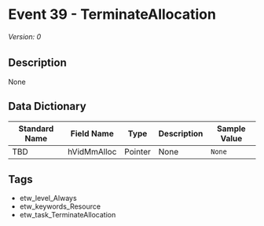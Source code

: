 # Event 39 - TerminateAllocation
###### Version: 0

## Description
None

## Data Dictionary
|Standard Name|Field Name|Type|Description|Sample Value|
|---|---|---|---|---|
|TBD|hVidMmAlloc|Pointer|None|`None`|

## Tags
* etw_level_Always
* etw_keywords_Resource
* etw_task_TerminateAllocation